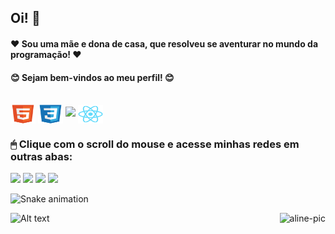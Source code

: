 ## Oi! 🤗
#### ❤ Sou uma mãe e dona de casa, que resolveu se aventurar no mundo da programação! ❤
#### 😊 Sejam bem-vindos ao meu perfil! 😊

<br>
   
<div style="display: inline_block"> 
  <img align="center" alt="HTML" height="30" width="40" src="https://raw.githubusercontent.com/devicons/devicon/master/icons/html5/html5-original.svg">
  <img align="center" alt="CSS" height="30" width="40" src="https://raw.githubusercontent.com/devicons/devicon/master/icons/css3/css3-original.svg">
  <img src="https://img.icons8.com/dusk/64/undefined/javascript.png"/>
  <img align="center" alt="REACT" height="30" width="40" src="https://raw.githubusercontent.com/devicons/devicon/master/icons/react/react-original.svg">
</div>
   
            
          
   <h3> 🖱 Clique com o scroll do mouse e acesse minhas redes em outras abas:</h3>
   
<div>
   <a href ="https://www.linkedin.com/in/aline-mozer-baptista-8b9749231/" target="_blank"><img src="https://img.icons8.com/doodle/48/undefined/linkedin--v2.png"/></a>
  <a href ="mailto:alinemozer@gmail.com" target="_blank"><img src="https://img.icons8.com/doodle/48/undefined/gmail.png"/></a>
  <a href ="https://wa.me/5527999180477" target="_blank"><img src="https://img.icons8.com/doodle/48/undefined/whatsapp.png"/></a>
  <a href ="https://www.instagram.com/alinemozer/" target="_blank"><img src="https://img.icons8.com/doodle/48/undefined/instagram--v1.png"/></a>
 
  ![Snake animation](https://github.com/alinemozer/alinemozer/blob/output/github-contribution-grid-snake.svg)
</div>
  
  <img align="right" height="330" alt="aline-pic" src="https://share-cdn.picrew.me/shareImg/org/202203/338224_vx3Im8PI.png" data-canonical-src="https://share-cdn.picrew.me/shareImg/org/202203/338224_vx3Im8PI.png" style="max-width: 100%;">
  
  ![Alt text](https://spotify-recently-played-readme.vercel.app/api?user=12165858419)

